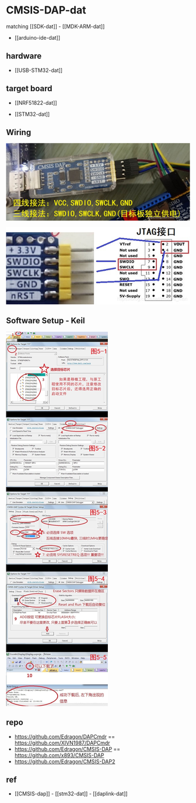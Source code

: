 
# CMSIS-DAP-dat

matching [[SDK-dat]] - [[MDK-ARM-dat]]

- [[arduino-ide-dat]]



## hardware 

- [[USB-STM32-dat]]

## target board 

- [[NRF51822-dat]] 

- [[STM32-dat]]

## Wiring 

![](2023-10-08-16-25-39.png)

![](2023-10-08-16-25-49.png)

## Software Setup - Keil 

![](2023-10-08-16-27-02.png)



## repo 

- https://github.com/Edragon/DAPCmdr == https://github.com/XIVN1987/DAPCmdr
- https://github.com/Edragon/CMSIS-DAP == https://github.com/x893/CMSIS-DAP
- https://github.com/Edragon/CMSIS-DAP2






## ref 

- [[CMSIS-dap]] - [[stm32-dat]] - [[daplink-dat]]